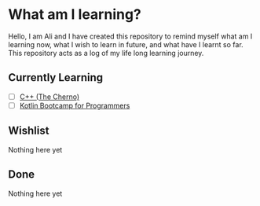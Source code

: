 # What am I learning?
Hello, I am Ali and I have created this repository to remind myself what am I learning now, what I wish to learn in future, and what have I learnt so far. This repository acts as a log of my life long learning journey.

## Currently Learning
- [ ] [C++ (The Cherno)](https://youtube.com/playlist?list=PLlrATfBNZ98dudnM48yfGUldqGD0S4FFb)
- [ ] [Kotlin Bootcamp for Programmers](https://www.udacity.com/course/kotlin-bootcamp-for-programmers--ud9011)

## Wishlist
Nothing here yet

## Done
Nothing here yet
